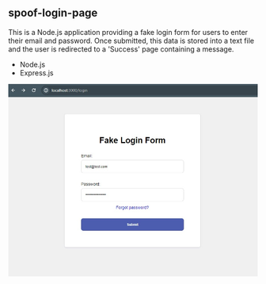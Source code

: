 ## spoof-login-page

This is a Node.js application providing a fake login form for users to enter their email and password. Once submitted, this data is stored into a text file and the user is redirected to a 'Success' page containing a message. 

* Node.js
* Express.js

![Fake Login Form Image](public/form.jpg)